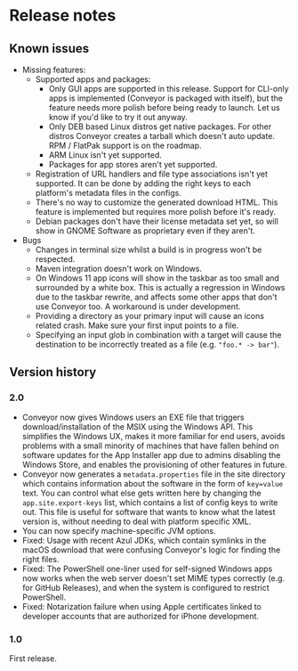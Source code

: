 # Release notes

## Known issues

* Missing features:
    * Supported apps and packages:
        * Only GUI apps are supported in this release. Support for CLI-only apps is implemented (Conveyor is packaged with itself), but the feature needs more polish before being ready to launch. Let us know if you'd like to try it out anyway.
        * Only DEB based Linux distros get native packages. For other distros Conveyor creates a tarball which doesn't auto update. RPM / FlatPak support is on the roadmap.
        * ARM Linux isn't yet supported.
        * Packages for app stores aren't yet supported.
    * Registration of URL handlers and file type associations isn't yet supported. It can be done by adding the right keys to each platform's metadata files in the configs.
    * There's no way to customize the generated download HTML. This feature is implemented but requires more polish before it's ready.
    * Debian packages don't have their license metadata set yet, so will show in GNOME Software as proprietary even if they aren't.
* Bugs
    * Changes in terminal size whilst a build is in progress won't be respected.
    * Maven integration doesn't work on Windows.
    * On Windows 11 app icons will show in the taskbar as too small and surrounded by a white box. This is actually a regression in Windows due to the taskbar rewrite, and affects some other apps that don't use Conveyor too. A workaround is under development.
    * Providing a directory as your primary input will cause an icons related crash. Make sure your first input points to a file.
    * Specifying an input glob in combination with a target will cause the destination to be incorrectly treated as a file (e.g. `"foo.* -> bar"`).

## Version history

### 2.0

* Conveyor now gives Windows users an EXE file that triggers download/installation of the MSIX using the Windows API. This simplifies the Windows UX, makes it more familiar for end users, avoids problems with a small minority of machines that have fallen behind on software updates for the App Installer app due to admins disabling the Windows Store, and enables the provisioning of other features in future.
* Conveyor now generates a `metadata.properties` file in the site directory which contains information about the software in the form of `key=value` text. You can control what else gets written here by changing the `app.site.export-keys` list, which contains a list of config keys to write out. This file is useful for software that wants to know what the latest version is, without needing to deal with platform specific XML.
* You can now specify machine-specific JVM options. 
* Fixed: Usage with recent Azul JDKs, which contain symlinks in the macOS download that were confusing Conveyor's logic for finding the right files.
* Fixed: The PowerShell one-liner used for self-signed Windows apps now works when the web server doesn't set MIME types correctly (e.g. for GitHub Releases), and when the system is configured to restrict PowerShell.
* Fixed: Notarization failure when using Apple certificates linked to developer accounts that are authorized for iPhone development.

### 1.0

First release.
